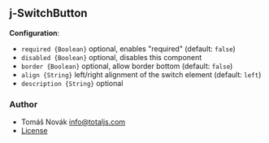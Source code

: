 ## j-SwitchButton

__Configuration__:

- `required {Boolean}` optional, enables "required" (default: `false`)
- `disabled {Boolean}` optional, disables this component
- `border {Boolean}` optional, allow border bottom (default: `false`)
- `align {String}` left/right alignment of the switch element (default: `left`)
- `description {String}` optional

### Author

- Tomáš Novák <info@totaljs.com>
- [License](https://www.totaljs.com/license/)